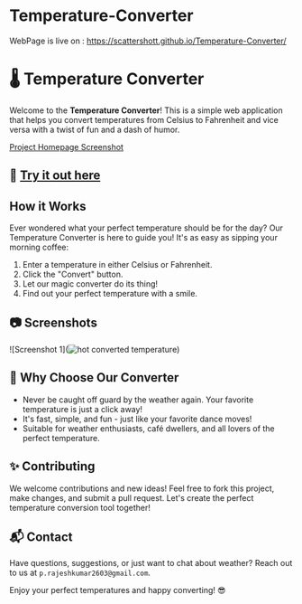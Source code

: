 # Temperature-Converter
WebPage is live on : https://scattershott.github.io/Temperature-Converter/

# 🌡️ Temperature Converter

Welcome to the **Temperature Converter**! This is a simple web application that helps you convert temperatures from Celsius to Fahrenheit and vice versa with a twist of fun and a dash of humor.

[Project Homepage Screenshot](https://github.com/scattershott/Temperature-Converter/assets/147977105/b934fb8b-7dc6-4d56-9db6-759b63d569e6)

## 🚀 [Try it out here](https://scattershott.github.io/Temperature-Converter/)

## How it Works
Ever wondered what your perfect temperature should be for the day? Our Temperature Converter is here to guide you! It's as easy as sipping your morning coffee:
1. Enter a temperature in either Celsius or Fahrenheit.
2. Click the "Convert" button.
3. Let our magic converter do its thing!
4. Find out your perfect temperature with a smile.

## 📷 Screenshots

![Screenshot 1](![hot converted temperature](https://github.com/scattershott/Temperature-Converter/assets/147977105/87356bf3-3e80-46d2-b7d3-8b033cb32023))


## 🤣 Why Choose Our Converter
- Never be caught off guard by the weather again. Your favorite temperature is just a click away!
- It's fast, simple, and fun - just like your favorite dance moves!
- Suitable for weather enthusiasts, café dwellers, and all lovers of the perfect temperature.


## ✨ Contributing
We welcome contributions and new ideas! Feel free to fork this project, make changes, and submit a pull request. Let's create the perfect temperature conversion tool together!

## 📬 Contact
Have questions, suggestions, or just want to chat about weather? Reach out to us at `p.rajeshkumar2603@gmail.com`.

Enjoy your perfect temperatures and happy converting! 😎
